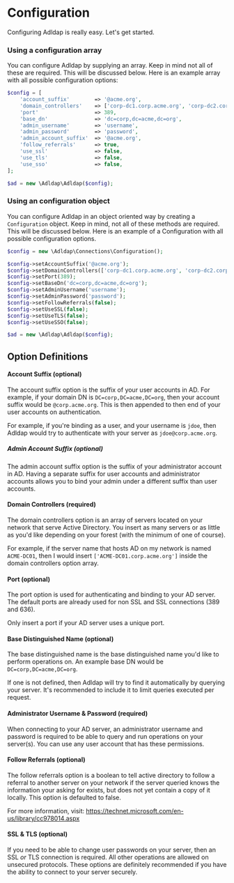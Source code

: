 # Configuration

Configuring Adldap is really easy. Let's get started.

### Using a configuration array

You can configure Adldap by supplying an array. Keep in mind not all of these are required. This will be discussed below.
Here is an example array with all possible configuration options:

```php
$config = [
    'account_suffix'        => '@acme.org',
    'domain_controllers'    => ['corp-dc1.corp.acme.org', 'corp-dc2.corp.acme.org'],
    'port'                  => 389,
    'base_dn'               => 'dc=corp,dc=acme,dc=org',
    'admin_username'        => 'username',
    'admin_password'        => 'password',
    'admin_account_suffix'  => '@acme.org',
    'follow_referrals'      => true,
    'use_ssl'               => false,
    'use_tls'               => false,
    'use_sso'               => false,
];

$ad = new \Adldap\Adldap($config);
```

### Using an configuration object

You can configure Adldap in an object oriented way by creating a `Configuration` object. Keep in mind, not all of these
methods are required. This will be discussed below. Here is an example of a Configuration with all possible configuration options.

```php
$config = new \Adldap\Connections\Configuration();

$config->setAccountSuffix('@acme.org');
$config->setDomainControllers(['corp-dc1.corp.acme.org', 'corp-dc2.corp.acme.org']);
$config->setPort(389);
$config->setBaseDn('dc=corp,dc=acme,dc=org');
$config->setAdminUsername('username');
$config->setAdminPassword('password');
$config->setFollowReferrals(false);
$config->setUseSSL(false);
$config->setUseTLS(false);
$config->setUseSSO(false);

$ad = new \Adldap\Adldap($config);
```
  
## Option Definitions

#### Account Suffix (optional)

The account suffix option is the suffix of your user accounts in AD. For example, if your domain DN is `DC=corp,DC=acme,DC=org`,
then your account suffix would be `@corp.acme.org`. This is then appended to then end of your user accounts on authentication.

For example, if you're binding as a user, and your username is `jdoe`, then Adldap would try to authenticate with
your server as `jdoe@corp.acme.org`.

##### Admin Account Suffix (optional)

The admin account suffix option is the suffix of your administrator account in AD. Having a separate suffix for user accounts
and administrator accounts allows you to bind your admin under a different suffix than user accounts.

#### Domain Controllers (required)

The domain controllers option is an array of servers located on your network that serve Active Directory. You insert as many
servers or as little as you'd like depending on your forest (with the minimum of one of course).

For example, if the server name that hosts AD on my network is named `ACME-DC01`, then I would insert `['ACME-DC01.corp.acme.org']`
inside the domain controllers option array.

#### Port (optional)

The port option is used for authenticating and binding to your AD server. The default ports are already used for non SSL and SSL connections (389 and 636).

Only insert a port if your AD server uses a unique port.

#### Base Distinguished Name (optional)

The base distinguished name is the base distinguished name you'd like to perform operations on. An example base DN would be `DC=corp,DC=acme,DC=org`.

If one is not defined, then Adldap will try to find it automatically by querying your server. It's recommended to include it to limit queries executed per request.

#### Administrator Username & Password (required)

When connecting to your AD server, an administrator username and password is required to be able to query and run operations on your server(s).
You can use any user account that has these permissions.

#### Follow Referrals (optional)

The follow referrals option is a boolean to tell active directory to follow a referral to another server on your network if the
server queried knows the information your asking for exists, but does not yet contain a copy of it locally. This option is defaulted to false.

For more information, visit: https://technet.microsoft.com/en-us/library/cc978014.aspx

#### SSL & TLS (optional)

If you need to be able to change user passwords on your server, then an SSL *or* TLS connection is required. All other operations
are allowed on unsecured protocols. These options are definitely recommended if you have the ability to connect to your server
securely.
